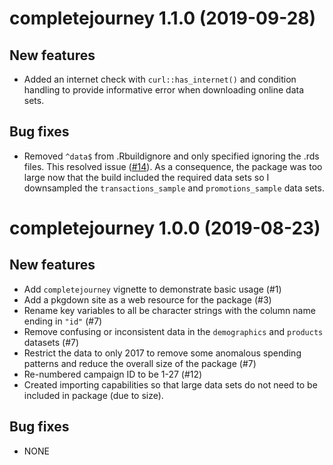 # completejourney 1.1.0 (2019-09-28)

## New features

  * Added an internet check with `curl::has_internet()` and condition handling to 
    provide informative error when downloading online data sets.

## Bug fixes

  * Removed `^data$` from .Rbuildignore and only specified ignoring the .rds 
    files. This resolved issue ([#14](https://github.com/bradleyboehmke/completejourney/issues/14)). 
    As a consequence, the package was too large now that the build included the 
    required data sets so I downsampled the `transactions_sample` and 
    `promotions_sample` data sets.

# completejourney 1.0.0 (2019-08-23)

## New features

  * Add `completejourney` vignette to demonstrate basic usage (#1)
  * Add a pkgdown site as a web resource for the package (#3)
  * Rename key variables to all be character strings with the column name ending in `"id"` (#7)
  * Remove confusing or inconsistent data in the `demographics` and `products` datasets (#7)
  * Restrict the data to only 2017 to remove some anomalous spending patterns and 
  reduce the overall size of the package (#7)
  * Re-numbered campaign ID to be 1-27 (#12)
  * Created importing capabilities so that large data sets do not need to be included
    in package (due to size).

## Bug fixes

  * NONE
